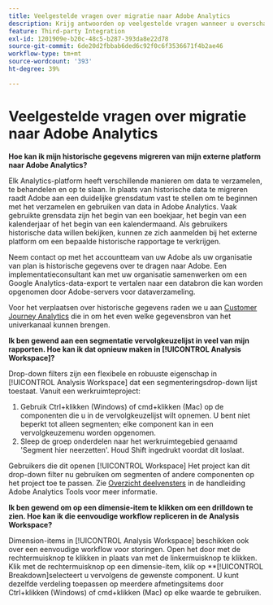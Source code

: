 ```yaml
---
title: Veelgestelde vragen over migratie naar Adobe Analytics
description: Krijg antwoorden op veelgestelde vragen wanneer u overschakelt van een extern platform naar Adobe.
feature: Third-party Integration
exl-id: 1201909e-b20c-48c5-b287-393da8e22d78
source-git-commit: 6de20d2fbbab6ded6c92f0c6f3536671f4b2ae46
workflow-type: tm+mt
source-wordcount: '393'
ht-degree: 39%

---
```


# Veelgestelde vragen over migratie naar Adobe Analytics

**Hoe kan ik mijn historische gegevens migreren van mijn externe platform naar Adobe Analytics?**

Elk Analytics-platform heeft verschillende manieren om data te verzamelen, te behandelen en op te slaan. In plaats van historische data te migreren raadt Adobe aan een duidelijke grensdatum vast te stellen om te beginnen met het verzamelen en gebruiken van data in Adobe Analytics. Vaak gebruikte grensdata zijn het begin van een boekjaar, het begin van een kalenderjaar of het begin van een kalendermaand. Als gebruikers historische data willen bekijken, kunnen ze zich aanmelden bij het externe platform om een bepaalde historische rapportage te verkrijgen.

Neem contact op met het accountteam van uw Adobe als uw organisatie van plan is historische gegevens over te dragen naar Adobe. Een implementatieconsultant kan met uw organisatie samenwerken om een Google Analytics-data-export te vertalen naar een databron die kan worden opgenomen door Adobe-servers voor dataverzameling.

Voor het verplaatsen over historische gegevens raden we u aan [Customer Journey Analytics](https://experienceleague.adobe.com/docs/analytics-platform/using/cja-overview/cja-overview.html?lang=nl-NL) die in om het even welke gegevensbron van het univerkanaal kunnen brengen.

**Ik ben gewend aan een segmentatie vervolgkeuzelijst in veel van mijn rapporten. Hoe kan ik dat opnieuw maken in [!UICONTROL Analysis Workspace]?**

Drop-down filters zijn een flexibele en robuuste eigenschap in [!UICONTROL Analysis Workspace] dat een segmenteringsdrop-down lijst toestaat. Vanuit een werkruimteproject:

1. Gebruik Ctrl+klikken (Windows) of cmd+klikken (Mac) op de componenten die u in de vervolgkeuzelijst wilt opnemen. U bent niet beperkt tot alleen segmenten; elke component kan in een vervolgkeuzemenu worden opgenomen.
2. Sleep de groep onderdelen naar het werkruimtegebied genaamd &#39;Segment hier neerzetten&#39;. Houd Shift ingedrukt voordat dit loslaat.

Gebruikers die dit openen [!UICONTROL Workspace] Het project kan dit drop-down filter nu gebruiken om segmenten of andere componenten op het project toe te passen. Zie [Overzicht deelvensters](/help/analyze/analysis-workspace/c-panels/panels.md) in de handleiding Adobe Analytics Tools voor meer informatie.

**Ik ben gewend om op een dimensie-item te klikken om een drilldown te zien. Hoe kan ik die eenvoudige workflow repliceren in de Analysis Workspace?**

Dimension-items in [!UICONTROL Analysis Workspace] beschikken ook over een eenvoudige workflow voor storingen. Open het door met de rechtermuisknop te klikken in plaats van met de linkermuisknop te klikken. Klik met de rechtermuisknop op een dimensie-item, klik op **[!UICONTROL Breakdown]selecteert u vervolgens de gewenste component. U kunt dezelfde verdeling toepassen op meerdere afmetingsitems door Ctrl+klikken (Windows) of cmd+klikken (Mac) op elke waarde te gebruiken.
